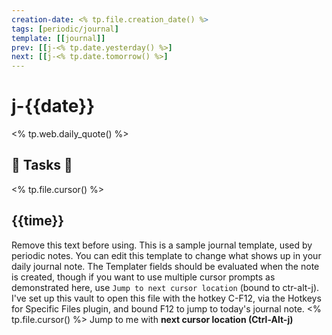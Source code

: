 ```yaml
---
creation-date: <% tp.file.creation_date() %>
tags: [periodic/journal]
template: [[journal]]
prev: [[j-<% tp.date.yesterday() %>]
next: [[j-<% tp.date.tomorrow() %>]
---
```

# j-{{date}}
<% tp.web.daily_quote() %>
## 📜 Tasks 📜 
<% tp.file.cursor() %>
## {{time}}
Remove this text before using.
This is a sample journal template, used by periodic notes. You can edit this template to change what shows up in your daily journal note. The Templater fields should be evaluated when the note is created, though if you want to use multiple cursor prompts as demonstrated here, use `Jump to next cursor location`  (bound to ctr-alt-j).
I've set up this vault to open this file with the hotkey C-F12, via the Hotkeys for Specific Files plugin, and bound F12 to jump to today's journal note.
<% tp.file.cursor() %> Jump to me with **next cursor location (Ctrl-Alt-j)**